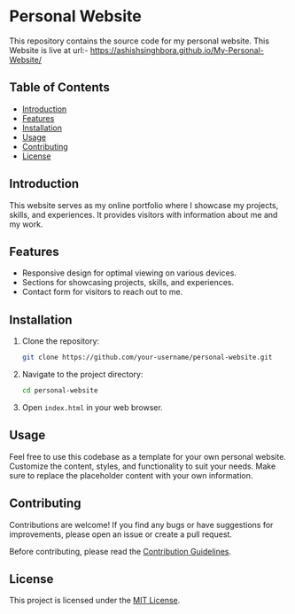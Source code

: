 # Personal Website

This repository contains the source code for my personal website.
This Website is live at url:- https://ashishsinghbora.github.io/My-Personal-Website/

## Table of Contents

- [Introduction](#introduction)
- [Features](#features)
- [Installation](#installation)
- [Usage](#usage)
- [Contributing](#contributing)
- [License](#license)

## Introduction

This website serves as my online portfolio where I showcase my projects, skills, and experiences. It provides visitors with information about me and my work.

## Features

- Responsive design for optimal viewing on various devices.
- Sections for showcasing projects, skills, and experiences.
- Contact form for visitors to reach out to me.

## Installation

1. Clone the repository:

    ```bash
    git clone https://github.com/your-username/personal-website.git
    ```

2. Navigate to the project directory:

    ```bash
    cd personal-website
    ```

3. Open `index.html` in your web browser.

## Usage

Feel free to use this codebase as a template for your own personal website. Customize the content, styles, and functionality to suit your needs. Make sure to replace the placeholder content with your own information.

## Contributing

Contributions are welcome! If you find any bugs or have suggestions for improvements, please open an issue or create a pull request. 

Before contributing, please read the [Contribution Guidelines](CONTRIBUTING.md).

## License

This project is licensed under the [MIT License](LICENSE).
